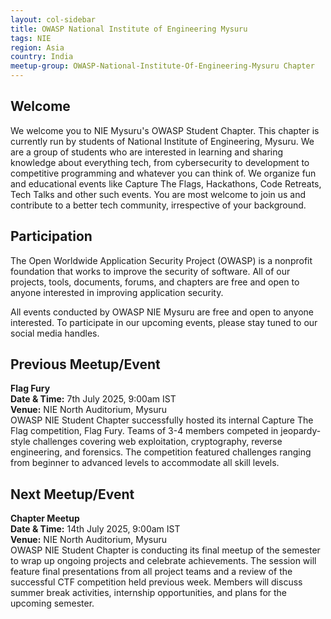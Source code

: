 ```yaml
---
layout: col-sidebar
title: OWASP National Institute of Engineering Mysuru
tags: NIE
region: Asia
country: India
meetup-group: OWASP-National-Institute-Of-Engineering-Mysuru Chapter
---
```


## Welcome

We welcome you to NIE Mysuru's OWASP Student Chapter. This chapter is currently run by students of National Institute of Engineering, Mysuru. We are a group of students who are interested in learning and sharing knowledge about everything tech, from cybersecurity to development to competitive programming and whatever you can think of. We organize fun and educational events like Capture The Flags, Hackathons, Code Retreats, Tech Talks and other such events. You are most welcome to join us and contribute to a better tech community, irrespective of your background.

## Participation

The Open Worldwide Application Security Project (OWASP) is a nonprofit foundation that works to improve the security of software. All of our projects, tools, documents, forums, and chapters are free and open to anyone interested in improving application security.

All events conducted by OWASP NIE Mysuru are free and open to anyone interested. To participate in our upcoming events, please stay tuned to our social media handles.

## Previous Meetup/Event

**Flag Fury**\
**Date & Time:** 7th July 2025, 9:00am IST\
**Venue:** NIE North Auditorium, Mysuru\
OWASP NIE Student Chapter successfully hosted its internal Capture The Flag competition, Flag Fury. Teams of 3-4 members competed in jeopardy-style challenges covering web exploitation, cryptography, reverse engineering, and forensics. The competition featured challenges ranging from beginner to advanced levels to accommodate all skill levels.

## Next Meetup/Event

**Chapter Meetup**\
**Date & Time:** 14th July 2025, 9:00am IST\
**Venue:** NIE North Auditorium, Mysuru\
OWASP NIE Student Chapter is conducting its final meetup of the semester to wrap up ongoing projects and celebrate achievements. The session will feature final presentations from all project teams and a review of the successful CTF competition held previous week. Members will discuss summer break activities, internship opportunities, and plans for the upcoming semester.
